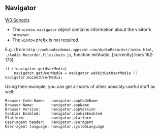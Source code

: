 Navigator
---------

[W3 Schools](http://www.w3schools.com/js/js_window_navigator.asp)

* The `window.navigator` object contains information about the visitor's browser.
* The `window` prefix is not required.

E.g. (from `http://webaudiodemos.appspot.com/AudioRecorder/index.html`, `./Audio Recorder_files/main.js`, function initAudio, [currently] lines 162-173)

    if (!navigator.getUserMedia)
        navigator.getUserMedia = navigator.webkitGetUserMedia || navigator.mozGetUserMedia;

Using their example, you can get all sorts of other possibly-useful stuff as well:

    Browser Code-Name:   navigator.appCodeName
    Browser Name:        navigator.appName
    Browser Version:     navigator.appVersion
    Cookies Enabled:     navigator.cookieEnabled
    Platform:            navigator.platform
    User-agent header:   navigator.userAgent
    User-agent language: navigator.systemLanguage


